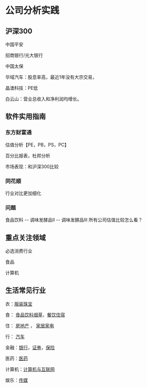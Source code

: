 # 公司分析实践

## 沪深300

中国平安

招商银行/光大银行

中国太保

华域汽车：股息率高，最近1年没有大宗交易，

晶澳科技：PE低

白云山：营业总收入和净利润均增长。

## 软件实用指南

### 东方财富通

估值分析【PE，PB，PS，PC】

百分比报表，杜邦分析

市场表现：和沪深300比较

### 同花顺

行业对比更加细化

### 问题

食品饮料 -- 调味发酵品Ⅱ -- 调味发酵品Ⅲ  所有公司估值比较怎么看？





## 重点关注领域

必选消费行业

食品

计算机

## 生活常见行业

衣：[服装珠宝](https://www.csindex.com.cn/#/indices/family/detail?indexCode=932125)

食： [食品饮料烟草](https://www.csindex.com.cn/#/indices/family/detail?indexCode=932128)，[餐饮住宿](https://www.csindex.com.cn/#/indices/family/detail?indexCode=H30036)

住： [房地产](https://www.csindex.com.cn/#/indices/family/detail?indexCode=000952) ， [家居家电](https://www.csindex.com.cn/#/indices/family/detail?indexCode=931241)

行： [汽车](https://www.csindex.com.cn/#/indices/family/detail?indexCode=L11506)

金融：[银行](https://www.csindex.com.cn/#/indices/family/detail?indexCode=000951)，[证券](https://www.csindex.com.cn/#/indices/family/detail?indexCode=L11643)，[保险](https://www.csindex.com.cn/#/indices/family/detail?indexCode=932136)

医药：[医药](https://www.csindex.com.cn/#/indices/family/detail?indexCode=000913)

计算机：[计算机与互联网](https://www.csindex.com.cn/#/indices/family/detail?indexCode=L11520)

娱乐：[传媒](https://www.csindex.com.cn/#/indices/family/detail?indexCode=399971)

